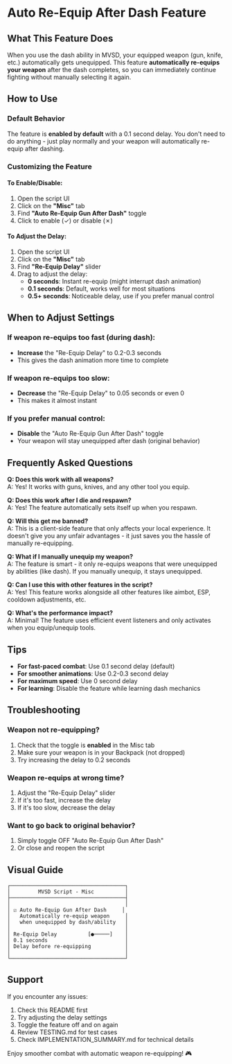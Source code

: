 # Auto Re-Equip After Dash Feature

## What This Feature Does

When you use the dash ability in MVSD, your equipped weapon (gun, knife, etc.) automatically gets unequipped. This feature **automatically re-equips your weapon** after the dash completes, so you can immediately continue fighting without manually selecting it again.

## How to Use

### Default Behavior
The feature is **enabled by default** with a 0.1 second delay. You don't need to do anything - just play normally and your weapon will automatically re-equip after dashing.

### Customizing the Feature

#### To Enable/Disable:
1. Open the script UI
2. Click on the **"Misc"** tab
3. Find **"Auto Re-Equip Gun After Dash"** toggle
4. Click to enable (✓) or disable (✗)

#### To Adjust the Delay:
1. Open the script UI
2. Click on the **"Misc"** tab
3. Find **"Re-Equip Delay"** slider
4. Drag to adjust the delay:
   - **0 seconds**: Instant re-equip (might interrupt dash animation)
   - **0.1 seconds**: Default, works well for most situations
   - **0.5+ seconds**: Noticeable delay, use if you prefer manual control

## When to Adjust Settings

### If weapon re-equips too fast (during dash):
- **Increase** the "Re-Equip Delay" to 0.2-0.3 seconds
- This gives the dash animation more time to complete

### If weapon re-equips too slow:
- **Decrease** the "Re-Equip Delay" to 0.05 seconds or even 0
- This makes it almost instant

### If you prefer manual control:
- **Disable** the "Auto Re-Equip Gun After Dash" toggle
- Your weapon will stay unequipped after dash (original behavior)

## Frequently Asked Questions

**Q: Does this work with all weapons?**  
A: Yes! It works with guns, knives, and any other tool you equip.

**Q: Does this work after I die and respawn?**  
A: Yes! The feature automatically sets itself up when you respawn.

**Q: Will this get me banned?**  
A: This is a client-side feature that only affects your local experience. It doesn't give you any unfair advantages - it just saves you the hassle of manually re-equipping.

**Q: What if I manually unequip my weapon?**  
A: The feature is smart - it only re-equips weapons that were unequipped by abilities (like dash). If you manually unequip, it stays unequipped.

**Q: Can I use this with other features in the script?**  
A: Yes! This feature works alongside all other features like aimbot, ESP, cooldown adjustments, etc.

**Q: What's the performance impact?**  
A: Minimal! The feature uses efficient event listeners and only activates when you equip/unequip tools.

## Tips

- **For fast-paced combat**: Use 0.1 second delay (default)
- **For smoother animations**: Use 0.2-0.3 second delay
- **For maximum speed**: Use 0 second delay
- **For learning**: Disable the feature while learning dash mechanics

## Troubleshooting

### Weapon not re-equipping?
1. Check that the toggle is **enabled** in the Misc tab
2. Make sure your weapon is in your Backpack (not dropped)
3. Try increasing the delay to 0.2 seconds

### Weapon re-equips at wrong time?
1. Adjust the "Re-Equip Delay" slider
2. If it's too fast, increase the delay
3. If it's too slow, decrease the delay

### Want to go back to original behavior?
1. Simply toggle OFF "Auto Re-Equip Gun After Dash"
2. Or close and reopen the script

## Visual Guide

```
┌─────────────────────────────────────┐
│         MVSD Script - Misc          │
├─────────────────────────────────────┤
│                                     │
│ ☑ Auto Re-Equip Gun After Dash     │
│   Automatically re-equip weapon     │
│   when unequipped by dash/ability   │
│                                     │
│ Re-Equip Delay          [●─────]    │
│ 0.1 seconds                         │
│ Delay before re-equipping           │
│                                     │
└─────────────────────────────────────┘
```

## Support

If you encounter any issues:
1. Check this README first
2. Try adjusting the delay settings
3. Toggle the feature off and on again
4. Review TESTING.md for test cases
5. Check IMPLEMENTATION_SUMMARY.md for technical details

Enjoy smoother combat with automatic weapon re-equipping! 🎮
